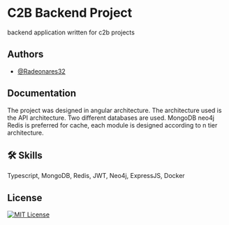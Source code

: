 
# C2B Backend Project
 
backend application written for c2b projects


## Authors

- [@Radeonares32](https://www.github.com/Radeonares32)


## Documentation

The project was designed in angular architecture. The architecture used is the API architecture. Two different databases are used.
MongoDB
neo4j
Redis is preferred for cache, each module is designed according to n tier architecture.



## 🛠 Skills
Typescript, MongoDB, Redis, JWT, Neo4j, ExpressJS, Docker


## License



[![MIT License](https://img.shields.io/badge/License-MIT-green.svg)](https://choosealicense.com/licenses/mit/)

